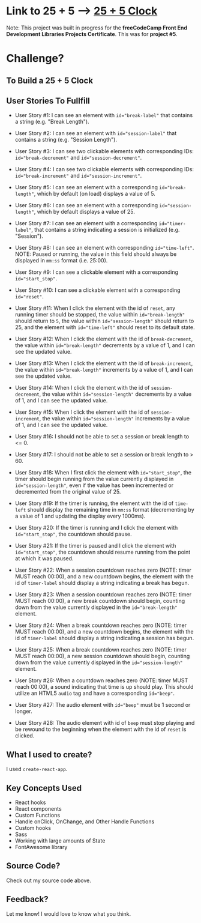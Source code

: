 # Link to 25 + 5 --> [25 + 5 Clock](http://russelltheprogrammer.github.io/25-5-clock/)

Note: This project was built in progress for the <strong>freeCodeCamp Front End Development Libraries Projects Certificate</strong>. This was for <strong>project #5</strong>.

# Challenge?
## To Build a 25 + 5 Clock

## User Stories To Fullfill

- User Story #1: I can see an element with ```id="break-label"``` that contains a string (e.g. "Break Length").

- User Story #2: I can see an element with ```id="session-label"``` that contains a string (e.g. "Session Length").

- User Story #3: I can see two clickable elements with corresponding IDs: ```id="break-decrement"``` and ```id="session-decrement"```.

- User Story #4: I can see two clickable elements with corresponding IDs: ```id="break-increment"``` and ```id="session-increment"```.

- User Story #5: I can see an element with a corresponding ```id="break-length"```, which by default (on load) displays a value of 5.

- User Story #6: I can see an element with a corresponding ```id="session-length"```, which by default displays a value of 25.

- User Story #7: I can see an element with a corresponding ```id="timer-label"```, that contains a string indicating a session is initialized (e.g. "Session").

- User Story #8: I can see an element with corresponding ```id="time-left"```. NOTE: Paused or running, the value in this field should always be displayed in ```mm:ss``` format (i.e. 25:00).

- User Story #9: I can see a clickable element with a corresponding ```id="start_stop"```.

- User Story #10: I can see a clickable element with a corresponding ```id="reset"```.

- User Story #11: When I click the element with the id of ```reset```, any running timer should be stopped, the value within ```id="break-length"``` should return to ```5```, the value within ```id="session-length"``` should return to 25, and the element with ```id="time-left"``` should reset to its default state.

- User Story #12: When I click the element with the id of ```break-decrement```, the value within ```id="break-length"``` decrements by a value of 1, and I can see the updated value.

- User Story #13: When I click the element with the id of ```break-increment```, the value within ```id="break-length"``` increments by a value of 1, and I can see the updated value.

- User Story #14: When I click the element with the id of ```session-decrement```, the value within ```id="session-length"``` decrements by a value of 1, and I can see the updated value.

- User Story #15: When I click the element with the id of ```session-increment```, the value within ```id="session-length"``` increments by a value of 1, and I can see the updated value.

- User Story #16: I should not be able to set a session or break length to <= 0.

- User Story #17: I should not be able to set a session or break length to > 60.

- User Story #18: When I first click the element with ```id="start_stop"```, the timer should begin running from the value currently displayed in ```id="session-length"```, even if the value has been incremented or decremented from the original value of 25.

- User Story #19: If the timer is running, the element with the id of ```time-left``` should display the remaining time in ```mm:ss``` format (decrementing by a value of 1 and updating the display every 1000ms).

- User Story #20: If the timer is running and I click the element with ```id="start_stop"```, the countdown should pause.

- User Story #21: If the timer is paused and I click the element with ```id="start_stop"```, the countdown should resume running from the point at which it was paused.

- User Story #22: When a session countdown reaches zero (NOTE: timer MUST reach 00:00), and a new countdown begins, the element with the id of ```timer-label``` should display a string indicating a break has begun.

- User Story #23: When a session countdown reaches zero (NOTE: timer MUST reach 00:00), a new break countdown should begin, counting down from the value currently displayed in the ```id="break-length"``` element.

- User Story #24: When a break countdown reaches zero (NOTE: timer MUST reach 00:00), and a new countdown begins, the element with the id of ```timer-label``` should display a string indicating a session has begun.

- User Story #25: When a break countdown reaches zero (NOTE: timer MUST reach 00:00), a new session countdown should begin, counting down from the value currently displayed in the ```id="session-length"``` element.

- User Story #26: When a countdown reaches zero (NOTE: timer MUST reach 00:00), a sound indicating that time is up should play. This should utilize an HTML5 ```audio``` tag and have a corresponding ```id="beep"```.

- User Story #27: The audio element with ```id="beep"``` must be 1 second or longer.

- User Story #28: The audio element with id of ```beep``` must stop playing and be rewound to the beginning when the element with the id of ```reset``` is clicked.

## What I used to create?

I used ```create-react-app```.

## Key Concepts Used

+ React hooks
+ React components
+ Custom Functions
+ Handle onClick, OnChange, and Other Handle Functions
+ Custom hooks
+ Sass
+ Working with large amounts of State
+ FontAwesome library

## Source Code?

Check out my source code above.

## Feedback?

Let me know! I would love to know what you think.